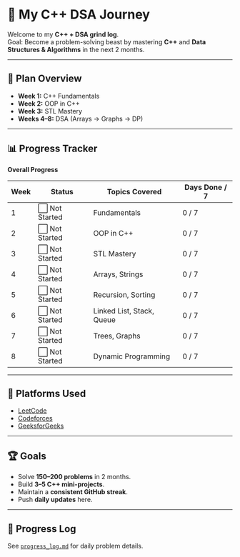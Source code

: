 # 🚀 My C++ DSA Journey

Welcome to my **C++ + DSA grind log**.  
Goal: Become a problem-solving beast by mastering **C++** and **Data Structures & Algorithms** in the next 2 months.

---

## 📅 Plan Overview
- **Week 1:** C++ Fundamentals
- **Week 2:** OOP in C++
- **Week 3:** STL Mastery
- **Weeks 4–8:** DSA (Arrays → Graphs → DP)

---

## 📊 Progress Tracker

**Overall Progress**

| Week  | Status       | Topics Covered          | Days Done / 7 |
|-------|-------------|------------------------|--------------|
| 1     | ⬜ Not Started | Fundamentals           | 0 / 7        |
| 2     | ⬜ Not Started | OOP in C++             | 0 / 7        |
| 3     | ⬜ Not Started | STL Mastery            | 0 / 7        |
| 4     | ⬜ Not Started | Arrays, Strings        | 0 / 7        |
| 5     | ⬜ Not Started | Recursion, Sorting     | 0 / 7        |
| 6     | ⬜ Not Started | Linked List, Stack, Queue | 0 / 7     |
| 7     | ⬜ Not Started | Trees, Graphs          | 0 / 7        |
| 8     | ⬜ Not Started | Dynamic Programming    | 0 / 7        |

---

## 📌 Platforms Used
- [LeetCode](https://leetcode.com)
- [Codeforces](https://codeforces.com)
- [GeeksforGeeks](https://geeksforgeeks.org)

---

## 🏆 Goals
- Solve **150–200 problems** in 2 months.
- Build **3–5 C++ mini-projects**.
- Maintain a **consistent GitHub streak**.
- Push **daily updates** here.

---

## 📜 Progress Log
See [`progress_log.md`](progress_log.md) for daily problem details.
